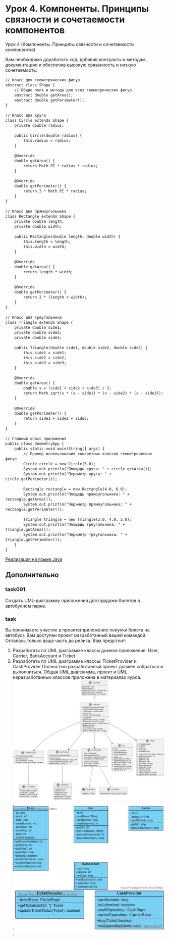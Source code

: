 # Урок 4. Компоненты. Принципы связности и сочетаемости компонентов
Урок 4 (Компоненты. Принципы связности и сочетаемости компонентов)

Вам необходимо доработать код, добавив контракты к методам, документацию и обеспечив высокую связанность и низкую сочетаемость:

```
// Класс для геометрических фигур
abstract class Shape {
    // Общие поля и методы для всех геометрических фигур
    abstract double getArea();
    abstract double getPerimeter();
}

// Класс для круга
class Circle extends Shape {
    private double radius;

    public Circle(double radius) {
        this.radius = radius;
    }

    @Override
    double getArea() {
        return Math.PI * radius * radius;
    }

    @Override
    double getPerimeter() {
        return 2 * Math.PI * radius;
    }
}

// Класс для прямоугольника
class Rectangle extends Shape {
    private double length;
    private double width;

    public Rectangle(double length, double width) {
        this.length = length;
        this.width = width;
    }

    @Override
    double getArea() {
        return length * width;
    }

    @Override
    double getPerimeter() {
        return 2 * (length + width);
    }
}

// Класс для треугольника
class Triangle extends Shape {
    private double side1;
    private double side2;
    private double side3;

    public Triangle(double side1, double side2, double side3) {
        this.side1 = side1;
        this.side2 = side2;
        this.side3 = side3;
    }

    @Override
    double getArea() {
        double s = (side1 + side2 + side3) / 2;
        return Math.sqrt(s * (s - side1) * (s - side2) * (s - side3));
    }

    @Override
    double getPerimeter() {
        return side1 + side2 + side3;
    }
}

// Главный класс приложения
public class GeometryApp {
    public static void main(String[] args) {
        // Пример использования конкретных классов геометрических фигур
        Circle circle = new Circle(5.0);
        System.out.println("Площадь круга: " + circle.getArea());
        System.out.println("Периметр круга: " + circle.getPerimeter());

        Rectangle rectangle = new Rectangle(4.0, 6.0);
        System.out.println("Площадь прямоугольника: " + rectangle.getArea());
        System.out.println("Периметр прямоугольника: " + rectangle.getPerimeter());

        Triangle triangle = new Triangle(3.0, 4.0, 5.0);
        System.out.println("Площадь треугольника: " + triangle.getArea());
        System.out.println("Периметр треугольника: " + triangle.getPerimeter());
    }
}
```
[Реализация на языке Java](https://github.com/Ask1509/Software_Architecture_HW4/tree/main/Home%20Work%204/src)


## Дополнительно
### task001
Создать UML-диаграмму приложения для пррдажи билетов в автобусном парке.
### task
Вы принимаете участие в проекте(приложение покупки билета на автобус). Вам доступен проект разработанный вашей командой. 
Осталась только ваша часть до релиза. Вам предстоит:
1) Разработать по UML диаграмме классы домена приложения: User, Carrier, BankAccount и Ticket
2) Разработать по UML диаграмме классы: TicketProvider и CashProvider
Полностью разработанный проект должен собраться и выполниться. Общая UML диаграмма, проект и UML неразработанных 
классов приложена в материалах курса.
![CoreDiag (1) (1).png](https://github.com/Ask1509/Software_Architecture_HW4/blob/main/CoreDiag%20(1)%20(1).png).
![UMLDomen (2) (1).jpg](https://github.com/Ask1509/Software_Architecture_HW4/blob/main/UMLDomen%20(2)%20(1).jpg).
![UMLProvider (3) (1).jpg](https://github.com/Ask1509/Software_Architecture_HW4/blob/main/UMLProvider%20(3)%20(1).jpg).
